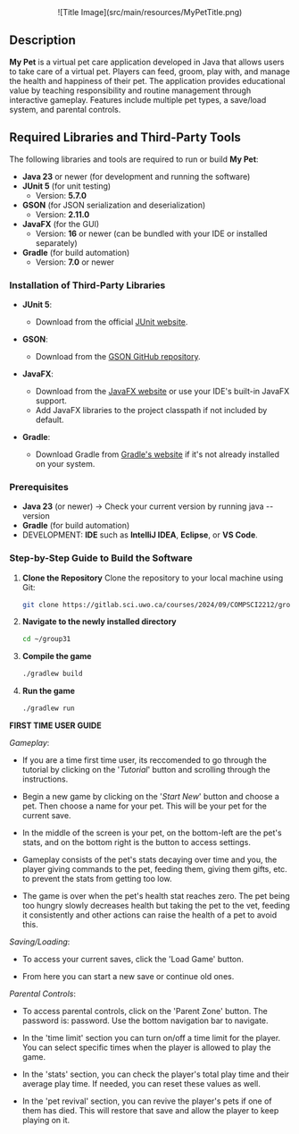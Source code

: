 <div align="center">
![Title Image](src/main/resources/MyPetTitle.png)
</div>

## Description
**My Pet** is a virtual pet care application developed in Java that allows users to take care of a virtual pet. Players can feed, groom, play with, and manage the health and happiness of their pet. The application provides educational value by teaching responsibility and routine management through interactive gameplay. Features include multiple pet types, a save/load system, and parental controls.

## Required Libraries and Third-Party Tools
The following libraries and tools are required to run or build **My Pet**:

- **Java 23** or newer (for development and running the software)
- **JUnit 5** (for unit testing)
  - Version: **5.7.0**
- **GSON** (for JSON serialization and deserialization)
  - Version: **2.11.0**
- **JavaFX** (for the GUI)
  - Version: **16** or newer (can be bundled with your IDE or installed separately)
- **Gradle** (for build automation)
  - Version: **7.0** or newer

### Installation of Third-Party Libraries

- **JUnit 5**:
  - Download from the official [JUnit website](https://junit.org/junit5/).

- **GSON**:
  - Download from the [GSON GitHub repository](https://github.com/google/gson).

- **JavaFX**:
  - Download from the [JavaFX website](https://openjfx.io/) or use your IDE's built-in JavaFX support.
  - Add JavaFX libraries to the project classpath if not included by default.

- **Gradle**:
  - Download Gradle from [Gradle's website](https://gradle.org/install/) if it's not already installed on your system.


### Prerequisites
- **Java 23** (or newer)
  -> Check your current version by running java --version
- **Gradle** (for build automation)
- DEVELOPMENT: **IDE** such as **IntelliJ IDEA**, **Eclipse**, or **VS Code**.

### Step-by-Step Guide to Build the Software

1. **Clone the Repository**
   Clone the repository to your local machine using Git:
   ```bash
   git clone https://gitlab.sci.uwo.ca/courses/2024/09/COMPSCI2212/group31

2. **Navigate to the newly installed directory**
   ```bash
   cd ~/group31

3. **Compile the game**
   ```bash
   ./gradlew build

4. **Run the game**
   ```bash
   ./gradlew run

**FIRST TIME USER GUIDE**

_Gameplay_:
- If you are a time first time user, its reccomended to go through the tutorial by clicking on the '_Tutorial_' button and scrolling through the instructions.

- Begin a new game by clicking on the '_Start New_' button and choose a pet. Then choose a name for your pet. This will be your pet for the current save.

- In the middle of the screen is your pet, on the bottom-left are the pet's stats, and on the bottom right is the button to access settings.

- Gameplay consists of the pet's stats decaying over time and you, the player giving commands to the pet, feeding them, giving them gifts, etc. to prevent the stats from getting too low.

- The game is over when the pet's health stat reaches zero. The pet being too hungry slowly decreases health but taking the pet to the vet, feeding it consistently and other actions can raise the health of a pet to avoid this.

_Saving/Loading_:
- To access your current saves, click the 'Load Game' button.

- From here you can start a new save or continue old ones.

_Parental Controls_:
- To access parental controls, click on the 'Parent Zone' button. The password is: password. Use the bottom navigation bar to navigate.

- In the 'time limit' section you can turn on/off a time limit for the player. You can select specific times when the player is allowed to play the game.

- In the 'stats' section, you can check the player's total play time and their average play time. If needed, you can reset these values as well.

- In the 'pet revival' section, you can revive the player's pets if one of them has died. This will restore that save and allow the player to keep playing on it.
